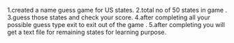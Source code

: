 1.created a name guess game for US states.
2.total no of 50 states in game .
3.guess those states and check your score.
4.after completing all your possible guess type exit to exit out of the game .
5.after completing you will get a text file for remaining states for learning purpose.

